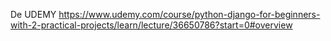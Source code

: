 De UDEMY
https://www.udemy.com/course/python-django-for-beginners-with-2-practical-projects/learn/lecture/36650786?start=0#overview
